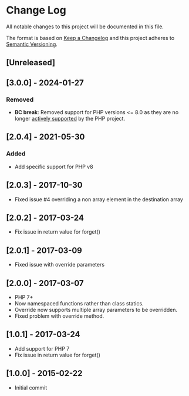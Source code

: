 # Change Log
All notable changes to this project will be documented in this file.

The format is based on [Keep a Changelog](http://keepachangelog.com/)
and this project adheres to [Semantic Versioning](http://semver.org/).

## [Unreleased]

## [3.0.0] - 2024-01-27
### Removed
- **BC break**: Removed support for PHP versions <= 8.0 as they are no longer
  [actively supported](https://php.net/supported-versions.php)
  by the PHP project.

## [2.0.4] - 2021-05-30
### Added
- Add specific support for PHP v8

## [2.0.3] - 2017-10-30

- Fixed issue #4 overriding a non array element in the destination array

## [2.0.2] - 2017-03-24

- Fix issue in return value for forget()

## [2.0.1] - 2017-03-09

- Fixed issue with override parameters

## [2.0.0] - 2017-03-07

- PHP 7+
- Now namespaced functions rather than class statics.
- Override now supports multiple array parameters to be overridden.
- Fixed problem with override method.

## [1.0.1] - 2017-03-24

- Add support for PHP 7
- Fix issue in return value for forget()

## [1.0.0] - 2015-02-22

- Initial commit
